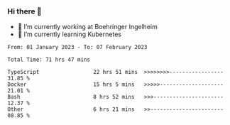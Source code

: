 ### Hi there 👋
- 🔭 I’m currently working at Boehringer Ingelheim
- 🌱 I’m currently learning Kubernetes

 
<!--START_SECTION:waka-->

```text
From: 01 January 2023 - To: 07 February 2023

Total Time: 71 hrs 47 mins

TypeScript                 22 hrs 51 mins  >>>>>>>>-----------------   31.85 %
Docker                     15 hrs 5 mins   >>>>>--------------------   21.01 %
Bash                       8 hrs 52 mins   >>>----------------------   12.37 %
Other                      6 hrs 21 mins   >>-----------------------   08.85 %
```

<!--END_SECTION:waka-->

 
